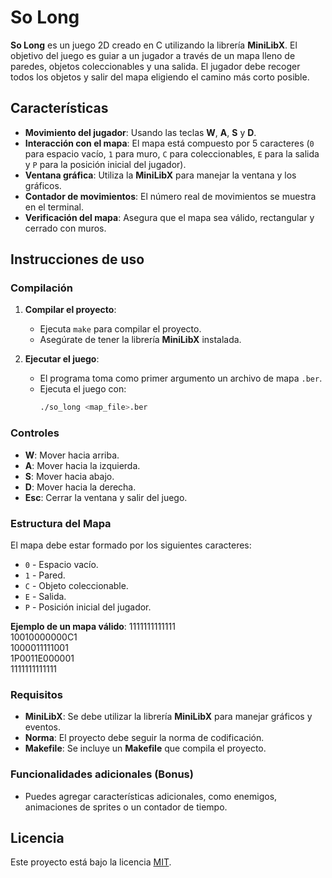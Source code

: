 # So Long

**So Long** es un juego 2D creado en C utilizando la librería **MiniLibX**. El objetivo del juego es guiar a un jugador a través de un mapa lleno de paredes, objetos coleccionables y una salida. El jugador debe recoger todos los objetos y salir del mapa eligiendo el camino más corto posible.

## Características
- **Movimiento del jugador**: Usando las teclas **W**, **A**, **S** y **D**.
- **Interacción con el mapa**: El mapa está compuesto por 5 caracteres (`0` para espacio vacío, `1` para muro, `C` para coleccionables, `E` para la salida y `P` para la posición inicial del jugador).
- **Ventana gráfica**: Utiliza la **MiniLibX** para manejar la ventana y los gráficos.
- **Contador de movimientos**: El número real de movimientos se muestra en el terminal.
- **Verificación del mapa**: Asegura que el mapa sea válido, rectangular y cerrado con muros.

## Instrucciones de uso

### Compilación

1. **Compilar el proyecto**: 
   - Ejecuta `make` para compilar el proyecto.
   - Asegúrate de tener la librería **MiniLibX** instalada.
   
2. **Ejecutar el juego**:
   - El programa toma como primer argumento un archivo de mapa `.ber`.
   - Ejecuta el juego con: 
     ```bash
     ./so_long <map_file>.ber
     ```

### Controles
- **W**: Mover hacia arriba.
- **A**: Mover hacia la izquierda.
- **S**: Mover hacia abajo.
- **D**: Mover hacia la derecha.
- **Esc**: Cerrar la ventana y salir del juego.

### Estructura del Mapa
El mapa debe estar formado por los siguientes caracteres:
- `0` - Espacio vacío.
- `1` - Pared.
- `C` - Objeto coleccionable.
- `E` - Salida.
- `P` - Posición inicial del jugador.

**Ejemplo de un mapa válido**:
1111111111111  
10010000000C1  
1000011111001  
1P0011E000001  
1111111111111  

### Requisitos
- **MiniLibX**: Se debe utilizar la librería **MiniLibX** para manejar gráficos y eventos.
- **Norma**: El proyecto debe seguir la norma de codificación.
- **Makefile**: Se incluye un **Makefile** que compila el proyecto.

### Funcionalidades adicionales (Bonus)
- Puedes agregar características adicionales, como enemigos, animaciones de sprites o un contador de tiempo.

## Licencia
Este proyecto está bajo la licencia [MIT](LICENSE).
